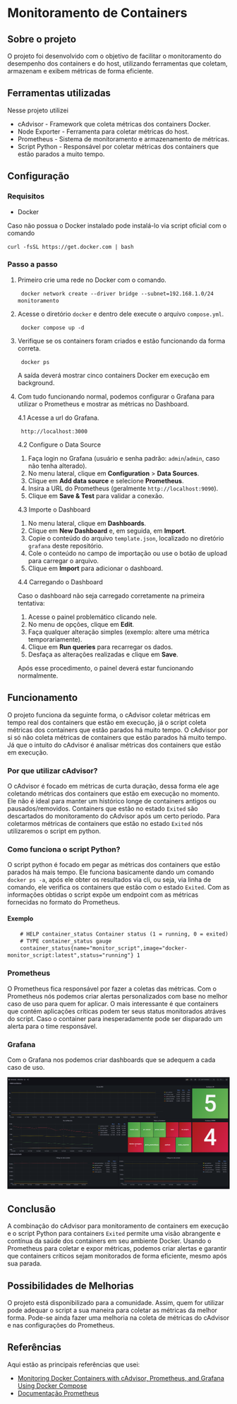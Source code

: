 # Monitoramento de Containers

## Sobre o projeto

O projeto foi desenvolvido com o objetivo de facilitar o monitoramento do desempenho dos containers e do host, utilizando ferramentas que coletam, armazenam e exibem métricas de forma eficiente.

## Ferramentas utilizadas

Nesse projeto utilizei
- cAdvisor - Framework que coleta métricas dos containers Docker.
- Node Exporter - Ferramenta para coletar métricas do host.
- Prometheus - Sistema de monitoramento e armazenamento de métricas.
- Script Python - Responsável por coletar métricas dos containers que estão parados a muito tempo.

## Configuração

### Requisitos

- Docker

Caso não possua o Docker instalado pode instalá-lo via script oficial com o comando

    curl -fsSL https://get.docker.com | bash

### Passo a passo

1. Primeiro crie uma rede no Docker com o comando.

        docker network create --driver bridge --subnet=192.168.1.0/24 monitoramento

2. Acesse o diretório `docker` e dentro dele execute o arquivo `compose.yml`.

        docker compose up -d

3. Verifique se os containers foram criados e estão funcionando da forma correta.

        docker ps 

    A saída deverá mostrar cinco containers Docker em execução em background.

4. Com tudo funcionando normal, podemos configurar o Grafana para utilizar o Prometheus e mostrar as métricas no Dashboard.

    4.1 Acesse a url do Grafana.

        http://localhost:3000

    4.2 Configure o Data Source

    1. Faça login no Grafana (usuário e senha padrão: `admin`/`admin`, caso não tenha alterado).
    2. No menu lateral, clique em **Configuration** > **Data Sources**.
    3. Clique em **Add data source** e selecione **Prometheus**.
    4. Insira a URL do Prometheus (geralmente `http://localhost:9090`).
    5. Clique em **Save & Test** para validar a conexão.


    4.3 Importe o Dashboard

    1. No menu lateral, clique em **Dashboards**.
    2. Clique em **New Dashboard** e, em seguida, em **Import**.
    3. Copie o conteúdo do arquivo `template.json`, localizado no diretório `grafana` deste repositório.
    4. Cole o conteúdo no campo de importação ou use o botão de upload para carregar o arquivo.
    5. Clique em **Import** para adicionar o dashboard.

    4.4 Carregando o Dashboard

    Caso o dashboard não seja carregado corretamente na primeira tentativa:  
    1. Acesse o painel problemático clicando nele.
    2. No menu de opções, clique em **Edit**.
    3. Faça qualquer alteração simples (exemplo: altere uma métrica temporariamente).
    4. Clique em **Run queries** para recarregar os dados.
    5. Desfaça as alterações realizadas e clique em **Save**.

    Após esse procedimento, o painel deverá estar funcionando normalmente.

## Funcionamento

O projeto funciona da seguinte forma, o cAdvisor coletar métricas em tempo real dos containers que estão em execução,
já o script coleta métricas dos containers que estão parados há muito tempo. O cAdvisor por si só não coleta métricas 
de containers que estão parados há muito tempo. Já que o intuito do cAdvisor é analisar métricas dos containers que estão
em execução.

### Por que utilizar cAdvisor?

O cAdvisor é focado em métricas de curta duração, dessa forma ele age coletando métricas dos containers que estão
em execução no momento. Ele não é ideal para manter um histórico longe de containers antigos ou pausados/removidos.
Containers que estão no estado `Exited` são descartados do monitoramento do cAdvisor após um certo periodo. Para coletarmos métricas de containers que estão no estado `Exited` nós utilizaremos o script em python.

### Como funciona o script Python?

O script python é focado em pegar as métricas dos containers que estão parados há mais tempo. Ele funciona basicamente
dando um comando `docker ps -a`, após ele obter os resultados via cli, ou seja, via linha de comando, ele verifica os containers
que estão com o estado `Exited`. Com as informações obtidas o script expõe um endpoint com as métricas fornecidas no formato do 
Prometheus.

#### Exemplo
 
        # HELP container_status Container status (1 = running, 0 = exited)
        # TYPE container_status gauge
        container_status{name="monitor_script",image="docker-monitor_script:latest",status="running"} 1
        
### Prometheus

O Prometheus fica responsável por fazer a coletas das métricas. Com o Prometheus nós podemos criar alertas personalizados com base no melhor caso de uso para quem for aplicar. O mais interessante é que containers que contém aplicações críticas podem ter seus status monitorados atráves do script. Caso o container para inesperadamente pode ser disparado um alerta para o time responsável.

### Grafana

Com o Grafana nos podemos criar dashboards que se adequem a cada caso de uso.

![Dashboard](./images/image.png)

## Conclusão

A combinação do cAdvisor para monitoramento de containers em execução e o script Python para containers `Exited` permite uma visão abrangente e contínua da saúde dos containers em seu ambiente Docker. Usando o Prometheus para coletar e expor métricas, podemos criar alertas e garantir que containers críticos sejam monitorados de forma eficiente, mesmo após sua parada.

## Possibilidades de Melhorias

O projeto está disponibilizado para a comunidade. Assim, quem for utilizar pode adequar o script a sua maneira para coletar as métricas da melhor forma. Pode-se ainda fazer uma melhoria na coleta de métricas do cAdvisor e nas configurações do Prometheus.

## Referências 

Aqui estão as principais referências que usei:

- [Monitoring Docker Containers with cAdvisor, Prometheus, and Grafana Using Docker Compose](https://medium.com/@varunjain2108/monitoring-docker-containers-with-cadvisor-prometheus-and-grafana-d101b4dbbc84)
- [Documentação Prometheus](https://prometheus.io/docs/tutorials/getting_started/)
